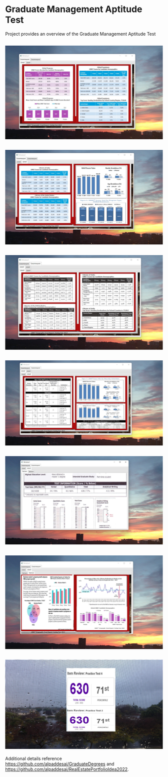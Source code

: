 # Graduate Management Aptitude Test

Project provides an overview of the Graduate Management Aptitude Test

## ![image](GMATImage1.jpg)

## ![image](GMATImage2.jpg)

## ![image](GMATImage3.jpg)

## ![image](GMATImage4.jpg)

## ![image](GMATImage5.jpg)

## ![image](GMATImage6.jpg)

## ![image](GMATImage7.jpg)

Additional details reference https://github.com/alpaddesai/GraduateDegrees and https://github.com/alpaddesai/RealEstatePortfolioIdea2022.
